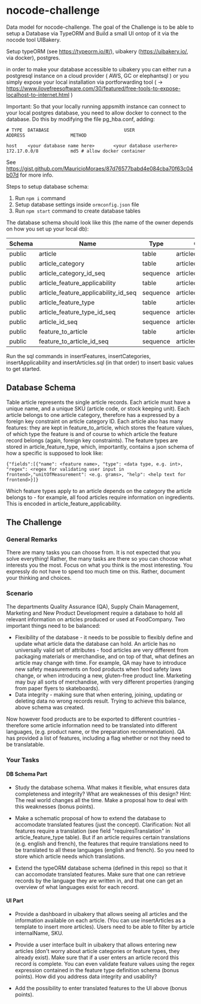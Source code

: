 # nocode-challenge
Data model for nocode-challenge.
The goal of the Challenge is to be able to setup a Database via TypeORM and Build a small UI ontop of it via the nocode tool UIBakery.

Setup typeORM (see https://typeorm.io/#/), uibakery (https://uibakery.io/, via docker), postgres.


in order to make your database accessible to uibakery you can either run a postgresql instance on a cloud provider ( AWS, GC or elephantsql ) or you simply expose your local installation via portforwarding tool ( -> https://www.ilovefreesoftware.com/30/featured/free-tools-to-expose-localhost-to-internet.html )

Important: So that your locally running appsmith instance can connect to your local postgres database, you need to allow docker to connect to the database. Do this by modifying the file pg_hba.conf, adding:
```
# TYPE  DATABASE                            USER                        ADDRESS                 METHOD

host    <your database name here>       <your database userhere>         172.17.0.0/8            md5 # allow docker container
```
See https://gist.github.com/MauricioMoraes/87d76577babd4e084cba70f63c04b07d for more info.

Steps to setup database schema:

1. Run `npm i` command
2. Setup database settings inside `ormconfig.json` file
3. Run `npm start` command to create database tables

The database schema should look like this (the name of the owner depends on how you set up your local db):

|Schema |                 Name                 |   Type   |        Owner         |
|-------|--------------------------------------|----------|----------------------|
|public | article                              | table    | articledb_challenge  |
|public | article_category                     | table    | articledb_challenge  |
|public | article_category_id_seq              | sequence | articledb_challenge  |
|public | article_feature_applicability        | table    | articledb_challenge  |
|public | article_feature_applicability_id_seq | sequence | articledb_challenge  |
|public | article_feature_type                 | table    | articledb_challenge  |
|public | article_feature_type_id_seq          | sequence | articledb_challenge  |
|public | article_id_seq                       | sequence | articledb_challenge  |
|public | feature_to_article                   | table    | articledb_challenge  |
|public | feature_to_article_id_seq            | sequence | articledb_challenge  |

Run the sql commands in insertFeatures, insertCategories, insertApplicability and insertArticles.sql (in that order) to insert basic values to get started.

## Database Schema

Table article represents the single article records. Each article must have a unique name, and a unique SKU (article code, or stock keeping unit). Each article belongs to one article category, therefore has a expressed by a foreign key constraint on article category ID. Each article also has many features: they are kept in feature_to_article, which stores the feature values, of which type the feature is and of course to which article the feature record belongs (again, foreign key constraints). The feature types are stored in article_feature_type, which, importantly, contains a json schema of how a specific is supposed to look like:
```
{"fields":[{"name": <feature name>, "type": <data type, e.g. int>, "regex": <regex for validating user input in frontend>,"unitOfMeasurement": <e.g. grams>, "help": <help text for frontend>}]}
```
Which feature types apply to an article depends on the category the article belongs to - for example, all food articles require information on ingredients. This is encoded in article_feature_applicability.

## The Challenge

### General Remarks

There are many tasks you can choose from. It is not expected that you solve everything! Rather, the many tasks are there so you can choose what interests you the most. Focus on what you think is the most interesting. You expressly do not have to spend too much time on this. Rather, document your thinking and choices.

### Scenario

The departments Quality Assurance (QA), Supply Chain Management, Marketing and New Product Development require a database to hold all relevant information on articles produced or used at FoodCompany. Two important things need to be balanced:
 - Flexibility of the database - it needs to be possible to flexibly define and update what article data the database can hold. An article has no universally valid set of attributes - food articles are very different from packaging materials or merchandise, and on top of that, what defines an article may change with time. For example, QA may have to introduce new safety measurements on food products when food safety  laws change, or when introducing a new, gluten-free product line. Marketing may buy all sorts of merchandise, with very different properties (ranging from paper flyers to skateboards).
 - Data integrity - making sure that when entering, joining, updating or deleting data no wrong records result.
Trying to achieve this balance, above schema was created.

Now however food products are to be exported to different countries - therefore some article information need to be translated into different languages, (e.g. product name, or the preparation recommendation). QA has provided a list of features, including a flag whether or not they need to be translatable.

### Your Tasks

#### DB Schema Part

- Study the database schema. What makes it flexible, what ensures data completeness and integrity? What are weaknesses of this design? Hint: The real world changes all the time. Make a proposal how to deal with this weaknesses (bonus points).

- Make a schematic proposal of how to extend the database to accomodate translated features (just the concept). Clarification: Not all features require a translation (see field "requiresTranslation" in article_feature_type table). But if an article requires certain translations (e.g. english and french), the features that require translations need to be translated to all these languages (english and french). So you need to store which article needs which translations.

- Extend the typeORM database schema (defined in this repo) so that it can accomodate translated features. Make sure that one can retrieve records by the language they are written in, and that one can get an overview of what languages exist for each record.


#### UI Part

- Provide a dashboard in uibakery that allows seeing all articles and the information available on each article. (You can use insertArticles as a template to insert more articles). Users need to be able to filter by article internalName, SKU.

- Provide a user interface built in uibakery that allows entering new articles (don't worry about article categories or feature types, they already exist). Make sure that if a user enters an article record this record is complete.  You can even validate feature values using the regex expression contained in the feature type definition schema (bonus points). How did you address data integrity and usability?

- Add the possibility to enter translated features to the UI above (bonus points).

